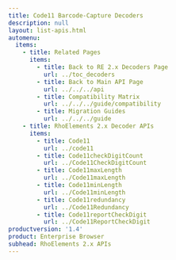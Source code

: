 ```yaml
---
title: Code11 Barcode-Capture Decoders
description: null
layout: list-apis.html
automenu:
  items:
    - title: Related Pages
      items:
        - title: Back to RE 2.x Decoders Page
          url: ../toc_decoders
        - title: Back to Main API Page
          url: ../../../api
        - title: Compatibility Matrix
          url: ../../../guide/compatibility
        - title: Migration Guides
          url: ../../../guide
    - title: RhoElements 2.x Decoder APIs
      items:
        - title: Code11
          url: ../code11
        - title: Code11checkDigitCount
          url: ../Code11CheckDigitCount
        - title: Code11maxLength
          url: ../Code11maxLength
        - title: Code11minLength
          url: ../Code11minLength
        - title: Code11redundancy
          url: ../Code11Redundancy
        - title: Code11reportCheckDigit
          url: ../Code11ReportCheckDigit
productversion: '1.4'
product: Enterprise Browser
subhead: RhoElements 2.x APIs
---
```




